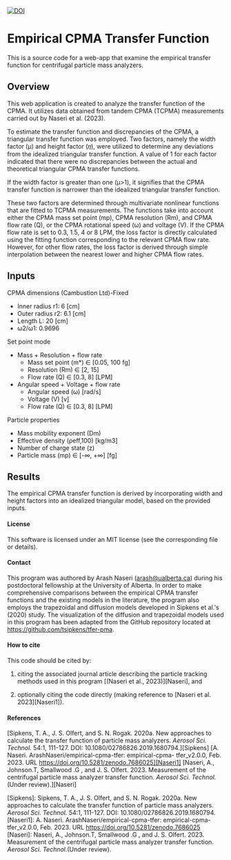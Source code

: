 [![DOI](https://zenodo.org/badge/585446654.svg)](https://zenodo.org/badge/latestdoi/585446654)
# Empirical CPMA Transfer Function
This is a source code for a web-app that examine the empirical transfer function for centrifugal particle mass analyzers.


## Overview
This web application is created to analyze the transfer function of the CPMA. It utilizes data obtained from tandem CPMA (TCPMA) measurements carried out by Naseri et al. (2023).

To estimate the transfer function and discrepancies of the CPMA, a triangular transfer function was employed. Two factors, namely the width factor (μ) and height factor (𝜂), were utilized to determine any deviations from the idealized triangular transfer function. A value of 1 for each factor indicated that there were no discrepancies between the actual and theoretical triangular CPMA transfer functions.

If the width factor is greater than one (μ>1), it signifies that the CPMA transfer function is narrower than the idealized triangular transfer function.

These two factors are determined through multivariate nonlinear functions that are fitted to TCPMA measurements. The functions take into account either the CPMA mass set point (mp), CPMA resolution (Rm), and CPMA flow rate (Q), or the CPMA rotational speed (ω) and voltage (V). If the CPMA flow rate is set to 0.3, 1.5, 4 or 8 LPM, the loss factor is directly calculated using the fitting function corresponding to the relevant CPMA flow rate. However, for other flow rates, the loss factor is derived through simple interpolation between the nearest lower and higher CPMA flow rates.

## Inputs

CPMA dimensions (Cambustion Ltd)-Fixed
- Inner radius r1: 6 [cm]
- Outer radius r2: 6.1 [cm]
- Length L: 20 [cm]
- ω2/ω1: 0.9696


Set point mode
- Mass + Resolution + flow rate
    - Mass set point (m*) ∈ [0.05, 100 fg]
    - Resolution (Rm) ∈ [2, 15]
    - Flow rate (Q) ∈ [0.3, 8] [LPM]
- Angular speed + Voltage + flow rate
    - Angular speed (ω) [rad/s]
    - Voltage (V) [v]
    - Flow rate (Q) ∈ [0.3, 8] [LPM]


Particle properties
- Mass mobility exponent (Dm)
- Effective density (ρeff,100) [kg/m3]
- Number of charge state (z)
- Particle mass (mp) ∈ [-∞, +∞] [fg]

## Results
The empirical CPMA transfer function is derived by incorporating width and height factors into an idealized triangular model, based on the provided inputs.




#### License

This software is licensed under an MIT license (see the corresponding file or details).

#### Contact
This program was authored by Arash Naseri (arash@ualberta.ca) during his postdoctoral fellowship at the University of Alberta. In order to make comprehensive comparisons between the empirical CPMA transfer functions and the existing models in the literature, the program also employs the trapezoidal and diffusion models developed in Sipkens et al.'s (2020) study. The visualization of the diffusion and trapezoidal models used in this program has been adapted from the GitHub repository located at https://github.com/tsipkens/tfer-pma.

#### How to cite

This code should be cited by:

1. citing the associated journal article describing the particle tracking methods used in this program [(Naseri et al., 2023)][Naseri], and

2. optionally citing the code directly (making reference to [Naseri et al. 2023][Naseri1]).

#### References

[Sipkens, T. A., J. S. Olfert, and S. N. Rogak. 2020a. New approaches to calculate the transfer function of particle mass analyzers. *Aerosol Sci. Technol.* 54:1, 111-127. DOI: 10.1080/02786826.2019.1680794.][Sipkens]
[A. Naseri. ArashNaseri/empirical-cpma-tfer: empirical-cpma- tfer_v2.0.0, Feb. 2023. URL https://doi.org/10.5281/zenodo.7686025][Naseri1]
[Naseri, A., Johnson.T, Smallwood .G , and J. S. Olfert. 2023. Measurement of the centrifugal particle mass analyzer
transfer function. *Aerosol Sci. Technol.*(Under review).][Naseri]




[Sipkens]: Sipkens, T. A., J. S. Olfert, and S. N. Rogak. 2020a. New approaches to calculate the transfer function of particle mass analyzers. *Aerosol Sci. Technol.* 54:1, 111-127. DOI: 10.1080/02786826.2019.1680794.
[Naseri1]: A. Naseri. ArashNaseri/empirical-cpma-tfer: empirical-cpma- tfer_v2.0.0, Feb. 2023. URL https://doi.org/10.5281/zenodo.7686025
[Naseri]: Naseri, A., Johnson.T, Smallwood .G , and J. S. Olfert. 2023. Measurement of the centrifugal particle mass analyzer
transfer function. *Aerosol Sci. Technol.*(Under review).

